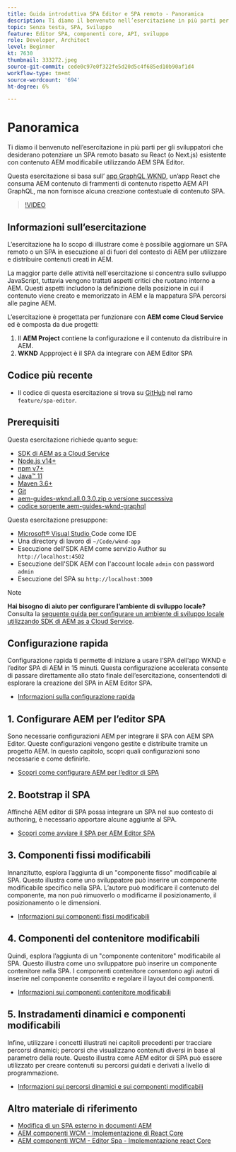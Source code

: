 ```yaml
---
title: Guida introduttiva SPA Editor e SPA remoto - Panoramica
description: Ti diamo il benvenuto nell’esercitazione in più parti per gli sviluppatori che desiderano estendere un SPA remoto esistente con contenuto AEM modificabile tramite AEM Editor.
topic: Senza testa, SPA, Sviluppo
feature: Editor SPA, componenti core, API, sviluppo
role: Developer, Architect
level: Beginner
kt: 7630
thumbnail: 333272.jpeg
source-git-commit: cede0c97e0f322fe5d20d5c4f685ed10b90af1d4
workflow-type: tm+mt
source-wordcount: '694'
ht-degree: 6%

---
```



# Panoramica

Ti diamo il benvenuto nell’esercitazione in più parti per gli sviluppatori che desiderano potenziare un SPA remoto basato su React (o Next.js) esistente con contenuto AEM modificabile utilizzando AEM SPA Editor.

Questa esercitazione si basa sull’ [app GraphQL WKND](https://experienceleague.adobe.com/docs/experience-manager-learn/getting-started-with-aem-headless/graphql/overview.html), un’app React che consuma AEM contenuto di frammenti di contenuto rispetto AEM API GraphQL, ma non fornisce alcuna creazione contestuale di contenuto SPA.

>[!VIDEO](https://video.tv.adobe.com/v/333272/?quality=12&learn=on)

## Informazioni sull’esercitazione

L’esercitazione ha lo scopo di illustrare come è possibile aggiornare un SPA remoto o un SPA in esecuzione al di fuori del contesto di AEM per utilizzare e distribuire contenuti creati in AEM.

La maggior parte delle attività nell&#39;esercitazione si concentra sullo sviluppo JavaScript, tuttavia vengono trattati aspetti critici che ruotano intorno a AEM. Questi aspetti includono la definizione della posizione in cui il contenuto viene creato e memorizzato in AEM e la mappatura SPA percorsi alle pagine AEM.

L’esercitazione è progettata per funzionare con **AEM come Cloud Service** ed è composta da due progetti:

1. Il __AEM Project__ contiene la configurazione e il contenuto da distribuire in AEM.
1. __WKND__ Appproject è il SPA da integrare con AEM Editor SPA

## Codice più recente

+ Il codice di questa esercitazione si trova su [GitHub](https://github.com/adobe/aem-guides-wknd-graphql) nel ramo `feature/spa-editor`.

## Prerequisiti

Questa esercitazione richiede quanto segue:

+ [SDK di AEM as a Cloud Service](https://experienceleague.adobe.com/docs/experience-manager-learn/cloud-service/local-development-environment-set-up/aem-runtime.html?lang=en)
+ [Node.js v14+](https://nodejs.org/it/)
+ [npm v7+](https://www.npmjs.com/)
+ [Java™ 11](https://downloads.experiencecloud.adobe.com/content/software-distribution/en/general.html)
+ [Maven 3.6+](https://maven.apache.org/)
+ [Git](https://git-scm.com/downloads)
+ [aem-guides-wknd.all.0.3.0.zip o versione successiva](https://github.com/adobe/aem-guides-wknd/releases)
+ [codice sorgente aem-guides-wknd-graphql](https://github.com/adobe/aem-guides-wknd-graphql)

Questa esercitazione presuppone:

+ [Microsoft® Visual Studio ](https://visualstudio.microsoft.com/) Code come IDE
+ Una directory di lavoro di `~/Code/wknd-app`
+ Esecuzione dell&#39;SDK AEM come servizio Author su `http://localhost:4502`
+ Esecuzione dell&#39;SDK AEM con l&#39;account locale `admin` con password `admin`
+ Esecuzione del SPA su `http://localhost:3000`

>[!NOTE]
>
> **Hai bisogno di aiuto per configurare l’ambiente di sviluppo locale?** Consulta la [seguente guida per configurare un ambiente di sviluppo locale utilizzando SDK di AEM as a Cloud Service](https://experienceleague.adobe.com/docs/experience-manager-learn/cloud-service/local-development-environment-set-up/overview.html).


## Configurazione rapida

Configurazione rapida ti permette di iniziare a usare l’SPA dell’app WKND e l’editor SPA di AEM in 15 minuti. Questa configurazione accelerata consente di passare direttamente allo stato finale dell’esercitazione, consentendoti di esplorare la creazione del SPA in AEM Editor SPA.

+ [Informazioni sulla configurazione rapida](./quick-setup.md)

## 1. Configurare AEM per l’editor SPA

Sono necessarie configurazioni AEM per integrare il SPA con AEM SPA Editor. Queste configurazioni vengono gestite e distribuite tramite un progetto AEM. In questo capitolo, scopri quali configurazioni sono necessarie e come definirle.

+ [Scopri come configurare AEM per l’editor di SPA](./aem-configure.md)

## 2. Bootstrap il SPA

Affinché AEM editor di SPA possa integrare un SPA nel suo contesto di authoring, è necessario apportare alcune aggiunte al SPA.

+ [Scopri come avviare il SPA per AEM Editor SPA](./spa-bootstrap.md)

## 3. Componenti fissi modificabili

Innanzitutto, esplora l’aggiunta di un &quot;componente fisso&quot; modificabile al SPA. Questo illustra come uno sviluppatore può inserire un componente modificabile specifico nella SPA. L’autore può modificare il contenuto del componente, ma non può rimuoverlo o modificarne il posizionamento, il posizionamento o le dimensioni.

+ [Informazioni sui componenti fissi modificabili](./spa-fixed-component.md)

## 4. Componenti del contenitore modificabili

Quindi, esplora l’aggiunta di un &quot;componente contenitore&quot; modificabile al SPA. Questo illustra come uno sviluppatore può inserire un componente contenitore nella SPA. I componenti contenitore consentono agli autori di inserire nel componente consentito e regolare il layout dei componenti.

+ [Informazioni sui componenti contenitore modificabili](./spa-container-component.md)

## 5. Instradamenti dinamici e componenti modificabili

Infine, utilizzare i concetti illustrati nei capitoli precedenti per tracciare percorsi dinamici; percorsi che visualizzano contenuti diversi in base al parametro della route. Questo illustra come AEM editor di SPA può essere utilizzato per creare contenuti su percorsi guidati e derivati a livello di programmazione.

+ [Informazioni sui percorsi dinamici e sui componenti modificabili](./spa-dynamic-routes.md)

## Altro materiale di riferimento

+ [Modifica di un SPA esterno in documenti AEM](https://experienceleague.adobe.com/docs/experience-manager-cloud-service/implementing/developing/hybrid/editing-external-spa.html)
+ [AEM componenti WCM - Implementazione di React Core](https://www.npmjs.com/package/@adobe/aem-core-components-react-base)
+ [AEM componenti WCM - Editor Spa - Implementazione react Core](https://www.npmjs.com/package/@adobe/aem-core-components-react-spa)
